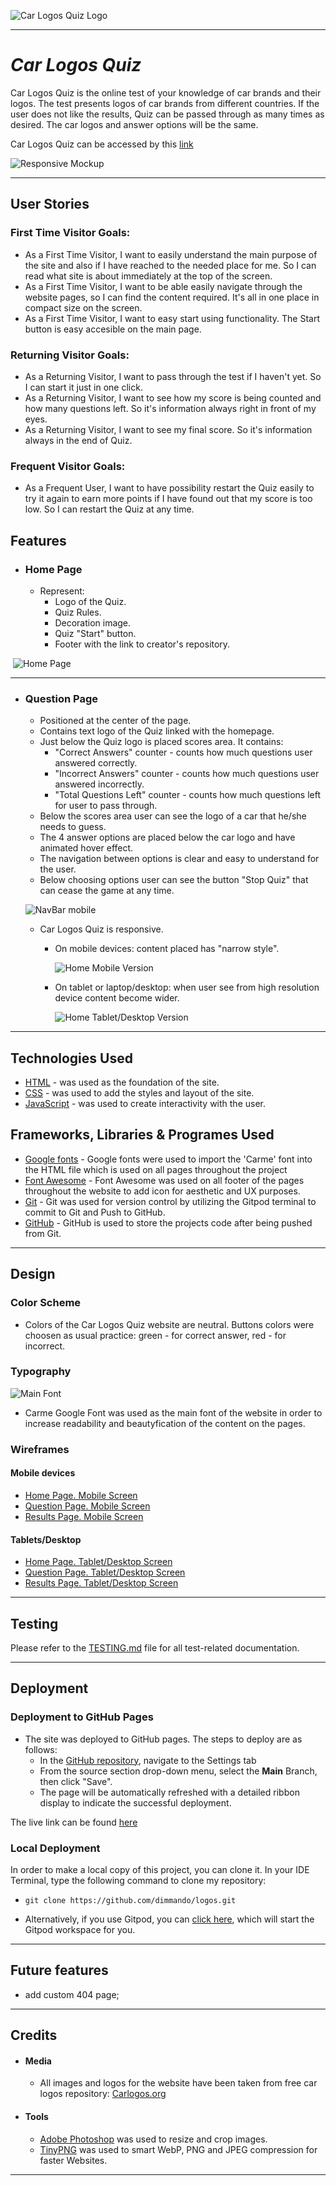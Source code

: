 ![Car Logos Quiz Logo](documentation/quiz-logo.png)

---

# *Car Logos Quiz*

Car Logos Quiz is the online test of your knowledge of car brands and their logos. The test presents logos of car brands from different countries. If the user does not like the results, Quiz can be passed through as many times as desired. The car logos and answer options will be the same.

Car Logos Quiz can be accessed by this [link](https://dimmando.github.io/logos/)

![Responsive Mockup](documentation/responsive.png)

---
## User Stories

### First Time Visitor Goals:

* As a First Time Visitor, I want to easily understand the main purpose of the site and also if I have reached to the needed place for me. So I can read what site is about immediately at the top of the screen.
* As a First Time Visitor, I want to be able easily navigate through the website pages, so I can find the content required. It's all in one place in compact size on the screen.
* As a First Time Visitor, I want to easy start using functionality. The Start button is easy accesible on the main page.

### Returning Visitor Goals:

* As a Returning Visitor, I want to pass through the test if I haven't yet. So I can start it just in one click.
* As a Returning Visitor, I want to see how my score is being counted and how many questions left. So it's information always right in front of my eyes.
* As a Returning Visitor, I want to see my final score.  So it's information always in the end of Quiz.

### Frequent Visitor Goals:

* As a Frequent User, I want to have possibility restart the Quiz easily to try it again to earn more points if I have found out that my score is too low. So I can restart the Quiz at any time.

## Features

+ ### Home Page

    - Represent:
        * Logo of the Quiz.
        * Quiz Rules.
        * Decoration image.
        * Quiz "Start" button.
        * Footer with the link to creator's repository.

​    ![Home Page](documentation/start-page.png)

---

+ ### Question Page
    - Positioned at the center of the page.
    - Contains text logo of the Quiz linked with the homepage.
    - Just below the Quiz logo is placed scores area. It contains:
        * "Correct Answers" counter - counts how much questions user answered correctly.
        * "Incorrect Answers" counter - counts how much questions user answered incorrectly.
        * "Total Questions Left" counter - counts how much questions left for user to pass through.
    - Below the scores area user can see the logo of a car that he/she needs to guess.
    - The 4 answer options are placed below the car logo and have animated hover effect.
    - The navigation between options is clear and easy to understand for the user.
    - Below choosing options user can see the button "Stop Quiz" that can cease the game at any time.
    
    ![NavBar mobile](documentation/choosing.png)

    - Car Logos Quiz is responsive.
        * On mobile devices: content placed has "narrow style".

            ![Home Mobile Version](documentation/mobile.png)
        
        * On tablet or laptop/desktop: when user see from high resolution device content become wider.

            ![Home Tablet/Desktop Version](documentation/desktop.png)

---
## Technologies Used

- [HTML](https://developer.mozilla.org/en-US/docs/Web/HTML) - was used as the foundation of the site.
- [CSS](https://developer.mozilla.org/en-US/docs/Web/css) - was used to add the styles and layout of the site.
- [JavaScript](https://developer.mozilla.org/en-US/docs/Web/JavaScript) - was used to create interactivity with the user.

## Frameworks, Libraries & Programes Used
- [Google fonts](https://fonts.google.com) - Google fonts were used to import the 'Carme' font into the HTML file which is used on all pages throughout the project
- [Font Awesome](https://fontawesome.com) - Font Awesome was used on all footer of the pages throughout the website to add icon for aesthetic and UX purposes.
- [Git](https://gitpod.io) - Git was used for version control by utilizing the Gitpod terminal to commit to Git and Push to GitHub.
- [GitHub](https://github.com) - GitHub is used to store the projects code after being pushed from Git.

---
## Design

### Color Scheme

- Сolors of the Car Logos Quiz website are neutral. Buttons colors were choosen as usual practice: green - for correct answer, red - for incorrect.

### Typography

![Main Font](documentation/primary_font.png)

- Carme Google Font was used as the main font of the website in order to increase readability and beautyfication of the content on the pages.

### Wireframes

#### Mobile devices

- [Home Page. Mobile Screen](documentation/mobile_home_page.jpg)
- [Question Page. Mobile Screen](documentation/mobile_question_page.jpg)
- [Results Page. Mobile Screen](documentation/mobile_resulst.jpg)

#### Tablets/Desktop

- [Home Page. Tablet/Desktop Screen](documentation/tablet_home_page.jpg)
- [Question Page. Tablet/Desktop Screen](documentation/tablet_question_page.jpg)
- [Results Page. Tablet/Desktop Screen](documentation/tablet_results_page.jpg)

---

## Testing

Please refer to the [TESTING.md](TESTING.md) file for all test-related documentation.

---


## Deployment

### Deployment to GitHub Pages

- The site was deployed to GitHub pages. The steps to deploy are as follows: 
  - In the [GitHub repository](https://github.com/dimmando/logos), navigate to the Settings tab 
  - From the source section drop-down menu, select the **Main** Branch, then click "Save".
  - The page will be automatically refreshed with a detailed ribbon display to indicate the successful deployment.

The live link can be found [here](https://dimmando.github.io/logos/)

### Local Deployment

In order to make a local copy of this project, you can clone it.
In your IDE Terminal, type the following command to clone my repository:

- `git clone https://github.com/dimmando/logos.git`

- Alternatively, if you use Gitpod, you can [click here](https://gitpod.io/#https://github.com/dimmando/logos), which will start the Gitpod workspace for you.

---

## Future features
- add custom 404 page;

---
## Credits

+ #### Media

    - All images and logos for the website have been taken from free car logos repository:
        [Carlogos.org](https://www.carlogos.org)
    

+ #### Tools

    - [Adobe Photoshop](https://www.adobe.com) was used to resize and crop images.
    - [TinyPNG](https://tinypng.com/) was used to smart WebP, PNG and JPEG compression for faster Websites.
---
